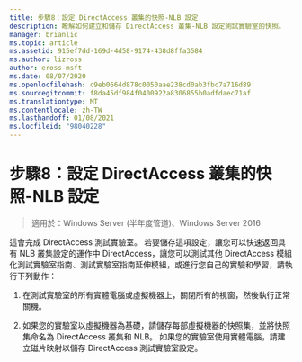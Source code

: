 ```yaml
---
title: 步驟8：設定 DirectAccess 叢集的快照-NLB 設定
description: 瞭解如何建立和儲存 DirectAccess 叢集-NLB 設定測試實驗室的快照。
manager: brianlic
ms.topic: article
ms.assetid: 915ef7dd-169d-4d58-9174-438d8ffa3584
ms.author: lizross
author: eross-msft
ms.date: 08/07/2020
ms.openlocfilehash: c9eb0664d878c0050aae238cd0ab3fbc7a716d89
ms.sourcegitcommit: f8da45df984f0400922a8306855b0adfdaec71af
ms.translationtype: MT
ms.contentlocale: zh-TW
ms.lasthandoff: 01/08/2021
ms.locfileid: "98040228"
---
```

# <a name="step-8-snapshot-the-directaccess-cluster-nlb-configuration"></a>步驟8：設定 DirectAccess 叢集的快照-NLB 設定

>適用於：Windows Server (半年度管道)、Windows Server 2016

這會完成 DirectAccess 測試實驗室。 若要儲存這項設定，讓您可以快速返回具有 NLB 叢集設定的運作中 DirectAccess，讓您可以測試其他 DirectAccess 模組化測試實驗室指南、測試實驗室指南延伸模組，或進行您自己的實驗和學習，請執行下列動作：

1.  在測試實驗室的所有實體電腦或虛擬機器上，關閉所有的視窗，然後執行正常關機。

2.  如果您的實驗室以虛擬機器為基礎，請儲存每部虛擬機器的快照集，並將快照集命名為 DirectAccess 叢集和 NLB。 如果您的實驗室使用實體電腦，請建立磁片映射以儲存 DirectAccess 測試實驗室設定。
